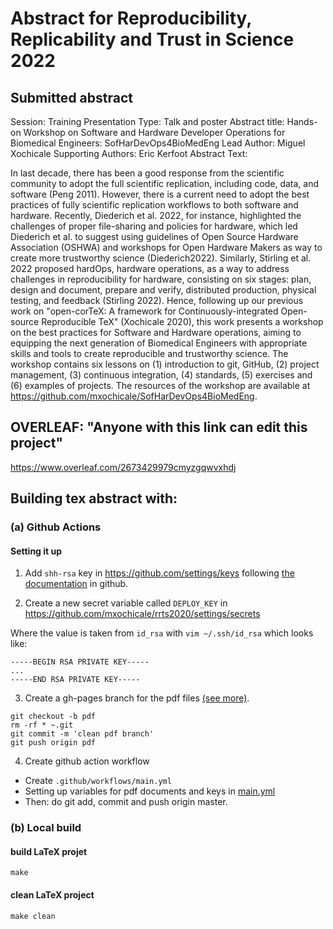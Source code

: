 # Abstract for Reproducibility, Replicability and Trust in Science 2022

## Submitted abstract

Session: Training
Presentation Type: Talk and poster
Abstract title: Hands-on Workshop on Software and Hardware Developer Operations for Biomedical Engineers: SofHarDevOps4BioMedEng
Lead Author: Miguel Xochicale
Supporting Authors: Eric Kerfoot 
Abstract Text:

In last decade, there has been a good response from the scientific community to adopt the full scientific replication, including code, data, and software (Peng 2011). 
However, there is a current need to adopt the best practices of fully scientific replication workflows to both software and hardware.
Recently, Diederich et al. 2022, for instance, highlighted the challenges of proper file-sharing and policies for hardware, which led Diederich et al. to suggest using guidelines of Open Source Hardware Association (OSHWA) and workshops for Open Hardware Makers as way to create more trustworthy science (Diederich2022).
Similarly, Stirling et al. 2022 proposed hardOps, hardware operations, as a way to address challenges in reproducibility for hardware, consisting on six stages: plan, design and document, prepare and verify, distributed production, physical testing, and feedback (Stirling 2022). 
Hence, following up our previous work on "open-corTeX: A framework for Continuously-integrated Open-source Reproducible TeX" (Xochicale 2020), this work presents a workshop on the best practices for Software and Hardware operations, aiming to equipping the next generation of Biomedical Engineers with appropriate skills and tools to create reproducible and trustworthy science.
The workshop contains six lessons on (1) introduction to git, GitHub, (2) project management, (3) continuous integration, (4) standards, (5) exercises and (6) examples of projects.
The resources of the workshop are available at https://github.com/mxochicale/SofHarDevOps4BioMedEng.


## OVERLEAF: "Anyone with this link can edit this project"
https://www.overleaf.com/2673429979cmyzgqwvxhdj

## Building tex abstract with:

### (a) Github Actions
#### Setting it up
1. Add `shh-rsa` key in https://github.com/settings/keys following [the documentation](https://help.github.com/en/github/authenticating-to-github/adding-a-new-ssh-key-to-your-github-account) in github.

2. Create a new secret variable called `DEPLOY_KEY` in 
https://github.com/mxochicale/rrts2020/settings/secrets 

Where the value is taken from `id_rsa` with 
`vim ~/.ssh/id_rsa` which looks like:  
```
-----BEGIN RSA PRIVATE KEY-----
...
-----END RSA PRIVATE KEY-----
```

3. Create a gh-pages branch for the pdf files [(see more)](https://www.freecodecamp.org/forum/t/push-a-new-local-branch-to-a-remote-git-repository-and-track-it-too/13222).
```
git checkout -b pdf
rm -rf * ~.git
git commit -m 'clean pdf branch'
git push origin pdf
```

4. Create github action workflow
* Create `.github/workflows/main.yml`
* Setting up variables for pdf documents and keys in [main.yml](../.github/workflows/main.yml)
* Then: do git add, commit and push origin master.


### (b) Local build
#### build LaTeX projet
```
make
```
#### clean LaTeX project
```
make clean
```

